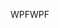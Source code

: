 <span data-ttu-id="38d5c-101">WPF</span><span class="sxs-lookup"><span data-stu-id="38d5c-101">WPF</span></span>